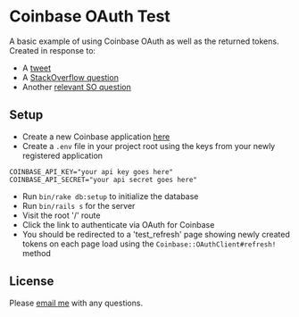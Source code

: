 # Coinbase OAuth Test

A basic example of using Coinbase OAuth as well as the
returned tokens. Created in response to:

* A [tweet](https://twitter.com/ZackShapiro/status/474023439053766656)
* A [StackOverflow question](http://stackoverflow.com/questions/23983741/storing-an-access-token-and-refresh-token-on-the-user-model-and-using-them-again)
* Another [relevant SO question](http://stackoverflow.com/questions/21513250/coinbase-oauth2-sometimes-failed-to-renew-access-token-using-refresh-token)

## Setup

* Create a new Coinbase application [here](https://coinbase.com/oauth/applications)
* Create a `.env` file in your project root using the keys from your newly registered application

```shell
COINBASE_API_KEY="your api key goes here"
COINBASE_API_SECRET="your api secret goes here"
```

* Run `bin/rake db:setup` to initialize the database
* Run `bin/rails s` for the server
* Visit the root '/' route
* Click the link to authenticate via OAuth for Coinbase
* You should be redirected to a 'test_refresh' page showing newly created tokens on each page load using the `Coinbase::OAuthClient#refresh!` method

## License

Please [email me](mailto:cookrn@gmail.com) with any questions.


